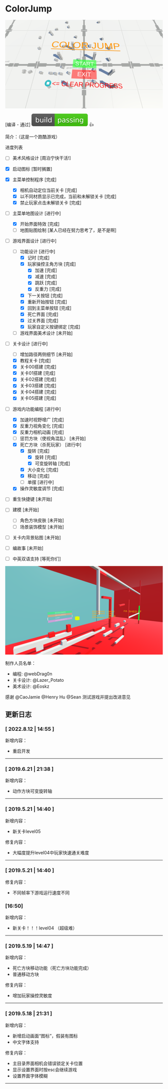 



# ColorJump

![text](/README.assets/StartMenuScreenShoot.png)

[编译 - 通过] ![build passing](README.assets/build_passing.svg) :thumbsup:

简介：（这是一个跑酷游戏）

进度列表

- [ ] 美术风格设计 [周泊宁快干活!]
- [x] 启动图标 [暂时搁置]
- [x] 主菜单控制程序 [完成]
    - [x] 相机自动定位当前关卡 [完成]
    - [x] 以不同材质显示已完成，当前和未解锁关卡 [完成]
    - [x] 禁止玩家点击未解锁关卡 [完成]
- [ ] 主菜单地图设计 [进行中]

    - [x] 开始界面特效 [完成]
    - [ ] 地图贴图绘制 [某人已经在努力思考了，是不是啊]
- [ ] 游戏界面设计 [进行中]

    - [ ] 功能设计 [进行中]
        - [x] 记时 [完成]
        - [x] 玩家操控主角方块 [完成]
            - [x] 加速 [完成]
            - [x] 减速 [完成]
            - [x] 跳跃 [完成]
            - [x] 反重力 [完成]
        - [x] 下一关按钮 [完成]
        - [x] 重新开始按钮 [完成]
        - [x] 回到主菜单按钮 [完成]
        - [x] 死亡界面 [完成]
        - [x] 过关界面 [完成]
        - [x] 玩家自定义按键绑定 [完成]
    - [ ] 游戏界面美术设计 [未开始]
- [ ] 关卡设计 [进行中]
    - [ ] 增加路径两侧细节 [未开始]
    - [x] 教程关卡 [完成]
    - [x] 关卡00搭建 [完成]
    - [x] 关卡01搭建 [完成]
    - [x] 关卡02搭建 [完成]
    - [x] 关卡03搭建 [完成]
    - [x] 关卡04搭建 [完成]
    - [x] 关卡05搭建 [完成]
- [ ] 游戏内功能编程 [进行中]
    - [x] 加速时视野增广 [完成]
    - [x] 反重力视角变化 [完成]
    - [x] 反重力相机动画 [完成]
    - [ ] 惩罚方块（使视角混乱） [未开始]
    - [x] 死亡方块（杀死玩家） [进行中]
        - [x] 旋转 [完成]
            - [x] 旋转 [完成]
            - [x] 可变旋转轴 [完成]
        - [x] 大小变化 [完成]
        - [x] 移动 [完成]
        - [ ] 单摆 [进行中]
    - [x] 操作灵敏度调节 [完成]
- [ ] 重生快捷键 [未开始]
- [ ] 建模 [未开始]

    - [ ] 角色方块皮肤 [未开始]
    - [ ] 场景装饰模型 [未开始]
- [ ] 关卡内背景贴图 [未开始]
- [ ] 编故事 [未开始]
- [ ] 中英双语支持 [等死你们]

![text](/README.assets/InGameScreenShoot.png)

制作人员名单：

* 编程: @webDrag0n
* 关卡设计: @Lazer_Potato
* 美术设计: @Eoskz

感谢 @CaoJamie @Henry Hu @Sean 测试游戏并提出改进意见

## 更新日志

### [ 2022.8.12 | 14:55 ]

新增内容：

- 重启开发

------

### [ 2019.6.21 | 21:38 ]

新增内容：

- 动作方块可变旋转轴

---

### [ 2019.5.21 | 14:40 ]

新增内容：

* 新关卡level05

修复内容：

* 大幅度提升level04中玩家快速通关难度

---

### [ 2019.5.21 | 14:40 ]

修复内容：

* 不同帧率下游戏运行速度不同

### [16:50]

新增内容：

* 新关卡！！！level04 （超级难）

---

### [ 2019.5.19 | 14:47 ]

新增内容：

* 死亡方块移动功能（死亡方块功能完成）
* 普通移动方块

修复内容：

* 增加玩家操控灵敏度

---

### [ 2019.5.18 | 21:31 ]

新增内容：

* 新增启动画面“图标”，假装有图标
* 中文字体支持

修复内容：

* 主目录界面相机会错误锁定关卡位置
* 显示设置界面时按esc会继续游戏
* 设置界面字体模糊

---

